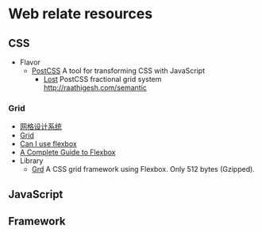 # Web relate resources


## CSS

* Flavor
  * [PostCSS](https://github.com/postcss/postcss) A tool for transforming CSS with JavaScript
    * [Lost](https://github.com/peterramsing/lost)
      PostCSS fractional grid system
http://raathigesh.com/semantic
### Grid
* [网格设计系统](https://zh.wikipedia.org/wiki/栅格设计)
* [Grid](https://en.wikipedia.org/wiki/Grid_(graphic_design))
* [Can I use flexbox](http://caniuse.com/#feat=flexbox)
* [A Complete Guide to Flexbox](https://css-tricks.com/snippets/css/a-guide-to-flexbox/)
* Library
  * [Grd](https://github.com/1000ch/grd)
    A CSS grid framework using Flexbox. Only 512 bytes (Gzipped).

## JavaScript

## Framework
